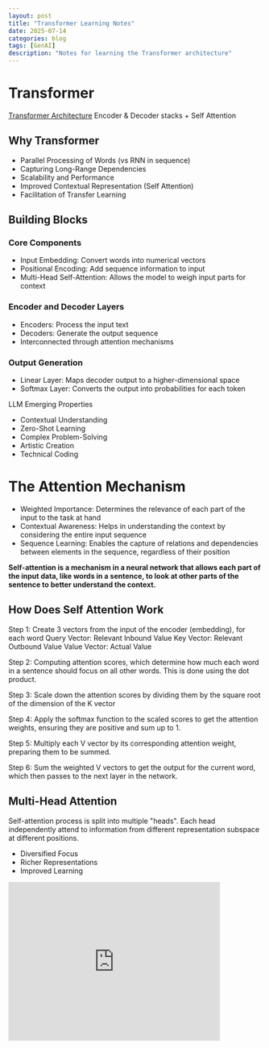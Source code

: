```yaml
---
layout: post
title: "Transformer Learning Notes"
date: 2025-07-14
categories: blog
tags: [GenAI]
description: "Notes for learning the Transformer architecture"
---
```


# **Transformer**
[Transformer Architecture](https://upload.wikimedia.org/wikipedia/commons/thumb/3/34/Transformer%2C_full_architecture.png/1280px-Transformer%2C_full_architecture.png)
Encoder & Decoder stacks + Self Attention

## **Why Transformer**
- Parallel Processing of Words (vs RNN in sequence)
- Capturing Long-Range Dependencies
- Scalability and Performance
- Improved Contextual Representation (Self Attention)
- Facilitation of Transfer Learning

## **Building Blocks**
### **Core Components**
- Input Embedding: Convert words into numerical vectors
- Positional Encoding: Add sequence information to input
- Multi-Head Self-Attention: Allows the model to weigh input parts for context

### **Encoder and Decoder Layers**
- Encoders: Process the input text
- Decoders: Generate the output sequence
- Interconnected through attention mechanisms

### **Output Generation**
- Linear Layer: Maps decoder output to a higher-dimensional space
- Softmax Layer: Converts the output into probabilities for each token

LLM Emerging Properties
- Contextual Understanding
- Zero-Shot Learning
- Complex Problem-Solving
- Artistic Creation
- Technical Coding

# **The Attention Mechanism**
- Weighted Importance: Determines the relevance of each part of the input to the task at hand
- Contextual Awareness: Helps in understanding the context by considering the entire input sequence
- Sequence Learning: Enables the capture of relations and dependencies between elements in the sequence, regardless of their position

**Self-attention is a mechanism in a neural network that allows each part of the input data, like words in a sentence, to look at other parts of the sentence to better understand the context.**

## **How Does Self Attention Work**
Step 1: Create 3 vectors from the input of the encoder (embedding), for each word
Query Vector: Relevant Inbound Value
Key Vector: Relevant Outbound Value
Value Vector: Actual Value

Step 2: Computing attention scores, which determine how much each word in a sentence should focus on all other words. This is done using the dot product.

Step 3: Scale down the attention scores by dividing them by the square root of the dimension of the K vector

Step 4: Apply the softmax function to the scaled scores to get the attention weights, ensuring they are positive and sum up to 1.

Step 5: Multiply each V vector by its corresponding attention weight, preparing them to be summed.

Step 6: Sum the weighted V vectors to get the output for the current word, which then passes to the next layer in the network.

## **Multi-Head Attention**
Self-attention process is split into multiple "heads". Each head independently attend to information from different representation subspace at different positions.
- Diversified Focus
- Richer Representations
- Improved Learning

<iframe width="420" height="315" src="https://youtu.be/eMlx5fFNoYc?si=tjKK6cej2zIPDCX_" frameborder="0" allowfullscreen></iframe>